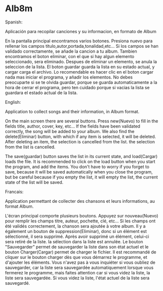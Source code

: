 # Alb8m

Spanish:

Aplicación para recopilar canciones y su informacion, en formato de Album

En la pantalla principal encontramos varios botones. Presiona nuevo para rellenar los campos titulo,autor,portada,tonalidad,etc...
Si los campos se han validado correctamente, se añade la cancion a tu album. 
Tambien encontramos el boton eliminar, con el que si hay algun elemento seleccionado, sera eliminado. Despues de eliminar un elemento, se anula
la seleccion de la lista.
El boton guardar guarda la lista en su estado actual, y cargar carga el archivo. Lo recomendable es hacer clic en el boton cargar nada mas iniciar el programa,
y añadir los elementos. No debes preocuparte si se te olvida guardar, porque se guarda automaticamente a la hora de cerrar el programa, pero ten cuidado porque si 
vacias la lista se guardara el estado actual de la lista.

English:

Application to collect songs and their information, in Album format.

On the main screen there are several buttons. Press new(Nuevo) to fill in the fields title, author, cover, key, etc...
If the fields have been validated correctly, the song will be added to your album. 
We also find the delete(Eliminar) button, with which if any item is selected, it will be deleted. After deleting an item, the selection is cancelled from the list.
the selection from the list is cancelled.

The save(guardar) button saves the list in its current state, and load(Cargar) loads the file. It is recommended to click on the load button when you start the program,
and add the items. You don't have to worry if you forget to save, because it will be saved automatically when you close the program, but be careful because if you empty the list, it will 
empty the list, the current state of the list will be saved.

Francais:

Application permettant de collecter des chansons et leurs informations, au format Album.

L'écran principal comporte plusieurs boutons. Appuyez sur nouveau(Nuevo) pour remplir les champs titre, auteur, pochette, clé, etc...
Si les champs ont été validés correctement, la chanson sera ajoutée à votre album. 
Il y a également un bouton de suppression(Eliminar), donc si un élément est sélectionné, il sera supprimé. Après avoir supprimé un élément, celui-ci sera retiré de la liste.
la sélection dans la liste est annulée.
Le bouton "Sauvegarder" permet de sauvegarder la liste dans son état actuel et le bouton Charger(Cargar) permet de charger le fichier. Il est recommandé de cliquer sur le bouton charger dès que vous démarrez le programme,
et d'ajouter les éléments. Vous n'avez pas à vous inquiéter si vous oubliez de sauvegarder, car la liste sera sauvegardée automatiquement lorsque vous fermerez le programme, mais faites attention car si vous videz la liste, la liste sera sauvegardée. 
Si vous videz la liste, l'état actuel de la liste sera sauvegardé.






